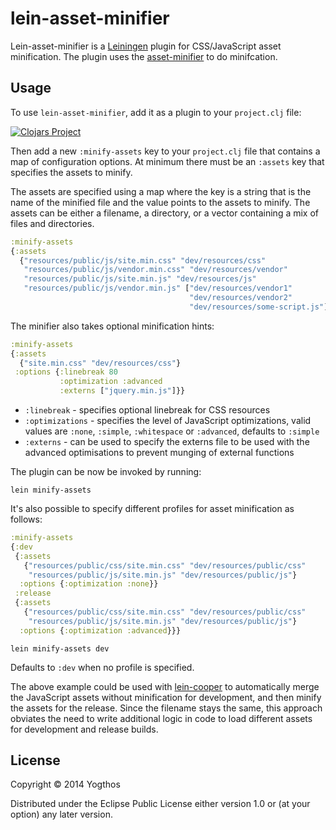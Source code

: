 # lein-asset-minifier

Lein-asset-minifier is a [Leiningen](https://github.com/technomancy/leiningen) plugin for CSS/JavaScript asset minification. The plugin uses the [asset-minifier](https://github.com/yogthos/asset-minifier) to do minifcation.

## Usage

To use `lein-asset-minifier`, add it as a plugin to your `project.clj` file:

[![Clojars Project](http://clojars.org/lein-asset-minifier/latest-version.svg)](https://clojars.org/lein-asset-minifier)

Then add a new `:minify-assets` key to your `project.clj` file that contains a map of configuration options.
At minimum there must be an `:assets` key that specifies the assets to minify.

The assets are specified using a map where the key is a string that is the name of the minified file and the
value points to the assets to minify. The assets can be either a filename, a directory, or a vector containing
a mix of files and directories.

```clojure
:minify-assets
{:assets
  {"resources/public/js/site.min.css" "dev/resources/css"
   "resources/public/js/vendor.min.css" "dev/resources/vendor"
   "resources/public/js/site.min.js" "dev/resources/js"
   "resources/public/js/vendor.min.js" ["dev/resources/vendor1"
                                        "dev/resources/vendor2"
                                        "dev/resources/some-script.js"]}}
```

The minifier also takes optional minification hints:

```clojure
:minify-assets
{:assets
  {"site.min.css" "dev/resources/css"}
 :options {:linebreak 80
           :optimization :advanced
           :externs ["jquery.min.js"]}}
```

* `:linebreak` - specifies optional linebreak for CSS resources
* `:optimizations` - specifies the level of JavaScript optimizations, valid values are `:none`, `:simple`, `:whitespace` or `:advanced`, defaults to `:simple`
* `:externs` - can be used to specify the externs file to be used with the advanced optimisations to prevent munging of external functions

The plugin can be now be invoked by running:

```
lein minify-assets

```

It's also possible to specify different profiles for asset minification as follows:

```clojure
:minify-assets
{:dev
 {:assets
   {"resources/public/css/site.min.css" "dev/resources/public/css"
    "resources/public/js/site.min.js" "dev/resources/public/js"}
  :options {:optimization :none}}
 :release
 {:assets
   {"resources/public/css/site.min.css" "dev/resources/public/css"
    "resources/public/js/site.min.js" "dev/resources/public/js"}
  :options {:optimization :advanced}}}
```

```
lein minify-assets dev
```

Defaults to `:dev` when no profile is specified.

The above example could be used with [lein-cooper](https://github.com/kouphax/lein-cooper) to automatically merge the JavaScript assets without minification for development, and then minify the assets for the release. Since the filename stays the same, this approach obviates the need to write additional logic in code to load different assets for development and release builds.




## License

Copyright © 2014 Yogthos

Distributed under the Eclipse Public License either version 1.0 or (at
your option) any later version.
